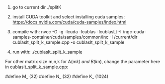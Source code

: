 1. go to current dir ./splitK

2. install CUDA toolkit and select installing cuda samples:
https://docs.nvidia.com/cuda/cuda-samples/index.html

3. compile with:
nvcc -G -g -lcuda -lcublas -lcublasLt -I /ngc-cuda-samples-container/cuda/samples/common/inc -I /current/dir cublaslt_split_k_sample.cpp -o cublaslt_split_k_sample

4. run with:
./cublaslt_split_k_sample

For other matrix size m,n,k for A(m*k) and B(k*n), change the parameter here in cublaslt_split_k_sample.cpp:

#define M_ (32)
#define N_ (32)
#define K_ (1024)
